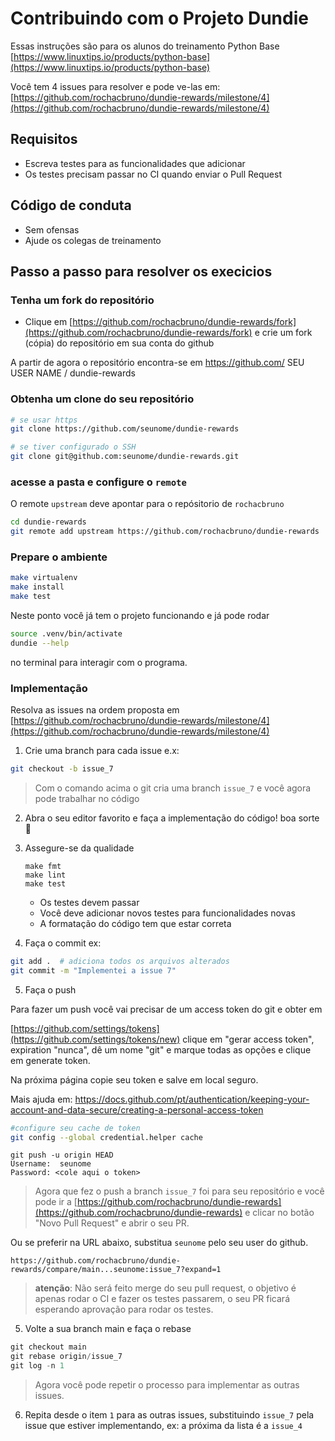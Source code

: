 # Contribuindo com o Projeto Dundie

Essas instruções são para os alunos do treinamento Python Base
[https://www.linuxtips.io/products/python-base](https://www.linuxtips.io/products/python-base)

Você tem 4 issues para resolver e pode ve-las em: [https://github.com/rochacbruno/dundie-rewards/milestone/4](https://github.com/rochacbruno/dundie-rewards/milestone/4)

## Requisitos

- Escreva testes para as funcionalidades que adicionar
- Os testes precisam passar  no CI quando enviar o Pull Request

## Código de conduta

- Sem ofensas
- Ajude os colegas de treinamento

## Passo a passo para resolver os execicios

### Tenha um fork do repositório

- Clique em [https://github.com/rochacbruno/dundie-rewards/fork](https://github.com/rochacbruno/dundie-rewards/fork) e crie um fork (cópia) do repositório em sua conta do github

A partir de agora o repositório encontra-se em https://github.com/ SEU USER NAME / dundie-rewards

### Obtenha um clone do seu repositório

```bash
# se usar https
git clone https://github.com/seunome/dundie-rewards

# se tiver configurado o SSH
git clone git@github.com:seunome/dundie-rewards.git
```

### acesse a pasta e configure o `remote`

O remote `upstream` deve apontar para o repósitorio de `rochacbruno`

```bash
cd dundie-rewards
git remote add upstream https://github.com/rochacbruno/dundie-rewards
```

### Prepare o ambiente

```bash
make virtualenv
make install
make test
```

Neste ponto você já tem o projeto funcionando e já pode rodar

```bash
source .venv/bin/activate
dundie --help
```

no terminal para interagir com o programa.

### Implementação

Resolva as issues na ordem proposta em [https://github.com/rochacbruno/dundie-rewards/milestone/4](https://github.com/rochacbruno/dundie-rewards/milestone/4)

1. Crie uma branch para cada issue e.x:

```bash
git checkout -b issue_7
```

> Com o comando acima o git cria uma branch `issue_7` e você agora pode trabalhar no código

2. Abra o seu editor favorito e faça a implementação do código! boa sorte 🎉

3. Assegure-se da qualidade
   ```
   make fmt
   make lint
   make test
   ```
   - Os testes devem passar
   - Você deve adicionar novos testes para funcionalidades novas
   - A formatação do código tem que estar correta

4. Faça o commit ex:

```bash
git add .  # adiciona todos os arquivos alterados
git commit -m "Implementei a issue 7"
```
5. Faça o push

Para fazer um push você vai precisar de um access token do git e obter em

[https://github.com/settings/tokens](https://github.com/settings/tokens/new)
clique em "gerar access token", expiration "nunca",  dê um  nome "git" e marque todas as opções e clique em generate token.

Na próxima página copie seu token e salve em local seguro.

Mais ajuda em:
https://docs.github.com/pt/authentication/keeping-your-account-and-data-secure/creating-a-personal-access-token

```bash
#configure seu cache de token
git config --global credential.helper cache
```

```
git push -u origin HEAD
Username:  seunome
Password: <cole aqui o token>
```

> Agora que fez o push a branch `issue_7` foi para seu repositório e você pode ir
a [https://github.com/rochacbruno/dundie-rewards](https://github.com/rochacbruno/dundie-rewards)
e clicar no botão "Novo Pull Request" e abrir o seu PR.

Ou se preferir na URL abaixo, substitua `seunome` pelo seu user do github.
```
https://github.com/rochacbruno/dundie-rewards/compare/main...seunome:issue_7?expand=1
```

> **atenção**: Não será feito merge do seu pull request, o objetivo é apenas rodar o CI e
> fazer os testes passarem, o seu PR ficará esperando aprovação para rodar os testes.

5. Volte a sua branch main e faça o rebase

```py
git checkout main
git rebase origin/issue_7
git log -n 1
```

> Agora você pode repetir o processo para implementar as outras issues.

6. Repita desde o item `1` para as outras issues, substituindo `issue_7` pela issue que estiver
implementando, ex: a próxima da lista é a `issue_4`


